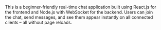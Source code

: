 This is a beginner-friendly real-time chat application built using React.js for the frontend and Node.js with WebSocket for the backend. Users can join the chat, send messages, and see them appear instantly on all connected clients – all without page reloads.
